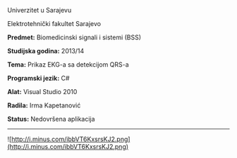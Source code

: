 Univerzitet u Sarajevu

Elektrotehnički fakultet Sarajevo

**Predmet:** Biomedicinski signali i sistemi (BSS)


**Studijska godina:** 2013/14

**Tema:** Prikaz EKG-a sa detekcijom QRS-a

**Programski jezik:** C#

**Alat:** Visual Studio 2010


**Radila:** Irma Kapetanović

**Status:** Nedovršena aplikacija


---


![http://i.minus.com/ibbVT6KxsrsKJ2.png](http://i.minus.com/ibbVT6KxsrsKJ2.png)